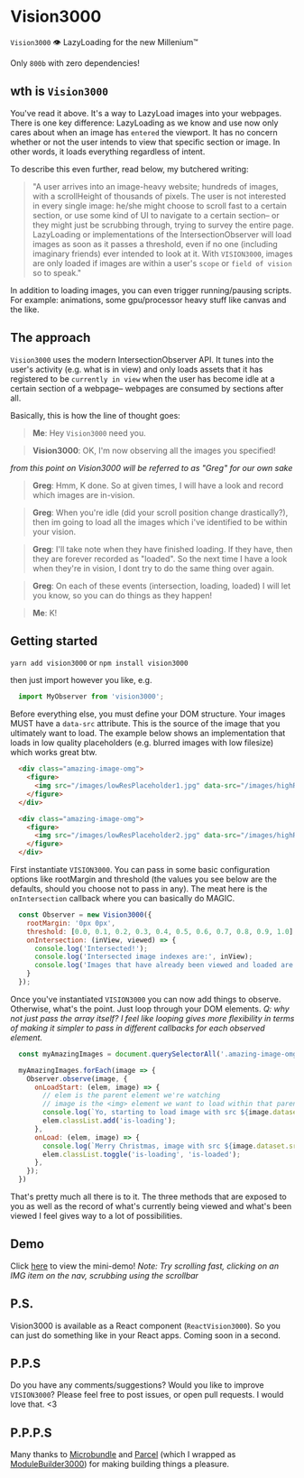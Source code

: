 # Vision3000

`Vision3000` 👁 LazyLoading for the new Millenium™

Only `800b` with zero dependencies!


## wth is `Vision3000`

You've read it above. It's a way to LazyLoad images into your webpages.
There is one key difference: LazyLoading as we know and use now only cares about
when an image has `entered` the viewport. It has no concern whether or not the user
intends to view that specific section or image. In other words, it loads everything
regardless of intent.

To describe this even further, read below, my butchered writing:

>"A user arrives into an image-heavy website; hundreds of images, with a scrollHeight
of thousands of pixels. The user is not interested in every single image: he/she might
choose to scroll fast to a certain section, or use some kind of UI to navigate to a
certain section– or they might just be scrubbing through, trying to survey the entire
page. LazyLoading or implementations of the IntersectionObserver will load images as
soon as it passes a threshold, even if no one (including imaginary friends) ever intended
to look at it. With `VISION3000`, images are only loaded if images are within a user's `scope`
or `field of vision` so to speak."

In addition to loading images, you can even trigger running/pausing scripts. For example:
animations, some gpu/processor heavy stuff like canvas and the like.


## The approach

`Vision3000` uses the modern IntersectionObserver API. It tunes into the user's
activity (e.g. what is in view) and only loads assets that it has registered
to be `currently in view` when the user has become idle at a certain section
of a webpage– webpages are consumed by sections after all.

Basically, this is how the line of thought goes:

>**Me**: Hey `Vision3000` need you.

>**Vision3000**: OK, I'm now observing all the images you specified!

*from this point on Vision3000 will be referred to as "Greg" for our own sake*

>**Greg**: Hmm, K done. So at given times, I will have a look and record which images are in-vision.

>**Greg**: When you're idle (did your scroll position change drastically?), then im going
to load all the images which i've identified to be within your vision.

>**Greg**: I'll take note when they have finished loading. If they have, then they are
forever recorded as "loaded". So the next time I have a look when they're in
vision, I dont try to do the same thing over again.

>**Greg**: On each of these events (intersection, loading, loaded) I will let you know,
so you can do things as they happen!

>**Me**: K!


## Getting started

`yarn add vision3000` or `npm install vision3000`

then just import however you like, e.g.

```js
  import MyObserver from 'vision3000';
```

Before everything else, you must define your DOM structure. Your images MUST have a `data-src` attribute.
This is the source of the image that you ultimately want to load. The example below shows an implementation that loads in low quality placeholders (e.g. blurred images with low filesize) which works great btw.

```html
  <div class="amazing-image-omg">
    <figure>
      <img src="/images/lowResPlaceholder1.jpg" data-src="/images/highRes1.jpg" />
    </figure>
  </div>

  <div class="amazing-image-omg">
    <figure>
      <img src="/images/lowResPlaceholder2.jpg" data-src="/images/highRes2.jpg" />
    </figure>
  </div>
```

First instantiate `VISION3000`. You can pass in some basic configuration options like rootMargin and threshold (the values you see below are the defaults, should you choose not to pass in any). The meat here is the `onIntersection` callback where you can basically do MAGIC.

```js
  const Observer = new Vision3000({
    rootMargin: '0px 0px',
    threshold: [0.0, 0.1, 0.2, 0.3, 0.4, 0.5, 0.6, 0.7, 0.8, 0.9, 1.0],
    onIntersection: (inView, viewed) => {
      console.log('Intersected!');
      console.log('Intersected image indexes are:', inView);
      console.log('Images that have already been viewed and loaded are:', viewed);
    }
  });

```

Once you've instantiated `VISION3000` you can now add things to observe. Otherwise, what's the point. Just loop through your DOM elements. *Q: why not just pass the array itself? I feel like looping gives more flexibility in terms of making it simpler to pass in different callbacks for each observed element.*

```js
  const myAmazingImages = document.querySelectorAll('.amazing-image-omg');

  myAmazingImages.forEach(image => {
    Observer.observe(image, {
      onLoadStart: (elem, image) => {
        // elem is the parent element we're watching
        // image is the <img> element we want to load within that parent
        console.log(`Yo, starting to load image with src ${image.dataset.src}`);
        elem.classList.add('is-loading');
      },
      onLoad: (elem, image) => {
        console.log(`Merry Christmas, image with src ${image.dataset.src} has successfully been loaded.`);
        elem.classList.toggle('is-loading', 'is-loaded');
      },
    });
  })
```

That's pretty much all there is to it. The three methods that are exposed to you as well as the record of what's currently being viewed and what's been viewed I feel gives way to a lot of possibilities.


## Demo

Click [here](https://ezekielaquino.github.io/Vision3000) to view the mini-demo!
*Note: Try scrolling fast, clicking on an IMG item on the nav, scrubbing using the scrollbar*


## P.S.

Vision3000 is available as a React component (`ReactVision3000`). So you can just do something like <ObservableImage /> in your React apps. Coming soon in a second.


## P.P.S

Do you have any comments/suggestions? Would you like to improve `VISION3000`? Please feel free to post issues, or open pull requests. I would love that. <3


## P.P.P.S

Many thanks to [Microbundle](https://github.com/developit/microbundle) and [Parcel](https://github.com/parcel-bundler/parcel) (which I wrapped as [ModuleBuilder3000](https://github.com/ezekielaquino/ModuleBuilder3000)) for making building things a pleasure.



